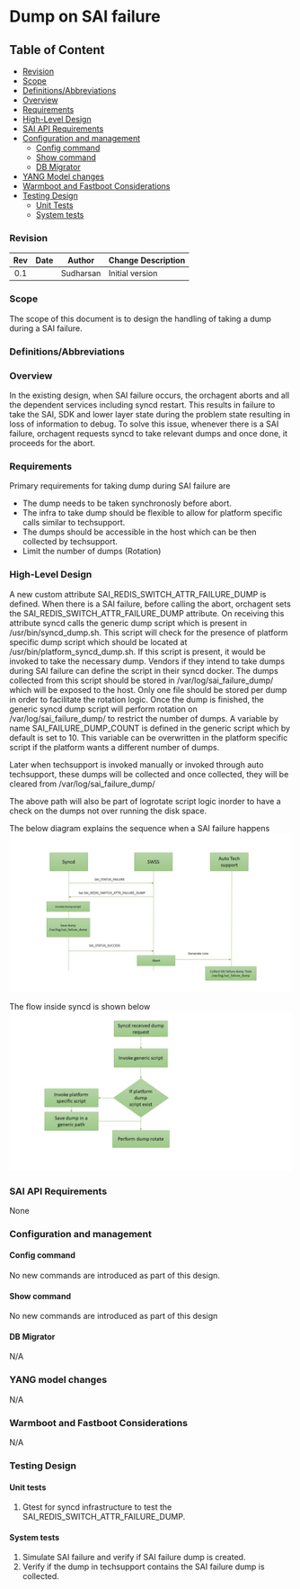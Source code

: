 # Dump on SAI failure #

## Table of Content

- [Revision](#revision)
- [Scope](#scope)
- [Definitions/Abbreviations](#definitionsabbreviations)
- [Overview](#overview)
- [Requirements](#requirements)
- [High-Level Design](#high-level-design)
- [SAI API Requirements](#sai-api-requirements)
- [Configuration and management ](#configuration-and-management)
    - [Config command](#config-command)
    - [Show command](#show-command)
    - [DB Migrator](#db-migrator)
- [YANG Model changes](#yang-model-changes)
- [Warmboot and Fastboot Considerations](#warmboot-and-fastboot-considerations)
- [Testing Design](#testing-design)
    - [Unit Tests](#unit-tests)
    - [System tests](#system-tests)


### Revision

 | Rev |     Date    |       Author        | Change Description                         |
 |:---:|:-----------:|:-------------------:|--------------------------------------------|
 | 0.1 |             |      Sudharsan      | Initial version                            |

### Scope
The scope of this document is to design the handling of taking a dump during a SAI failure. 

### Definitions/Abbreviations
 

### Overview
In the existing design, when SAI failure occurs, the orchagent aborts and all the dependent services including syncd restart. This results in failure to take the SAI, SDK and lower layer state during the problem state resulting in loss of information to debug.
To solve this issue, whenever there is a SAI failure, orchagent requests syncd to take relevant dumps and once done, it proceeds for the abort.

### Requirements

Primary requirements for taking dump during SAI failure are
- The dump needs to be taken synchronosly before abort.
- The infra to take dump should be flexible to allow for platform specific calls similar to techsupport.
- The dumps should be accessible in the host which can be then collected by techsupport.
- Limit the number of dumps (Rotation)


### High-Level Design
A new custom attribute SAI_REDIS_SWITCH_ATTR_FAILURE_DUMP is defined. When there is a SAI failure, before calling the abort, orchagent sets the SAI_REDIS_SWITCH_ATTR_FAILURE_DUMP attribute. On receiving this attribute syncd calls the generic dump script which is present in /usr/bin/syncd_dump.sh. This script will check for the presence of platform specific dump script which should be located at /usr/bin/platform_syncd_dump.sh. If this script is present, it would be invoked to take the necessary dump. Vendors if they intend to take dumps during SAI failure can define the script in their syncd docker. The dumps collected from this script should be stored in /var/log/sai_failure_dump/ which will be exposed to the host. Only one file should be stored per dump in order to facilitate the rotation logic. Once the dump is finished, the generic syncd dump script will perform rotation on /var/log/sai_failure_dump/ to restrict the number of dumps. A variable by name SAI_FAILURE_DUMP_COUNT is defined in the generic script which by default is set to 10. This variable can be overwritten in the platform specific script if the platform wants a different number of dumps.

Later when techsupport is invoked manually or invoked through auto techsupport, these dumps will be collected and once collected, they will be cleared from /var/log/sai_failure_dump/

The above path will also be part of logrotate script logic inorder to have a check on the dumps not over running the disk space.

The below diagram explains the sequence when a SAI failure happens
![](/images/SAI_failure_handling/SAI_failure_dump_sequence.JPG)

The flow inside syncd is shown below
![](/images/SAI_failure_handling/SAI_failure_dump_flow.JPG)

### SAI API Requirements
None

### Configuration and management

#### Config command

No new commands are introduced as part of this design.

#### Show command

No new commands are introduced as part of this design

#### DB Migrator
N/A

### YANG model changes
N/A

### Warmboot and Fastboot Considerations
N/A

### Testing Design

#### Unit tests
1) Gtest for syncd infrastructure to test the SAI_REDIS_SWITCH_ATTR_FAILURE_DUMP.

#### System tests
1) Simulate SAI failure and verify if SAI failure dump is created.
2) Verify if the dump in techsupport contains the SAI failure dump is collected.


